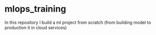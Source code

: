 # mlops_training
In this repository I build a ml project from scratch (from building model to production it in cloud services)
